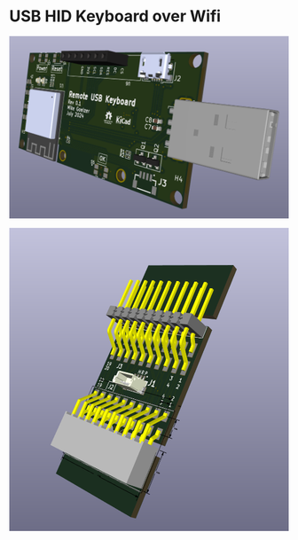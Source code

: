 # USB HID Keyboard over Wifi

<p align="center">
  <img src="images/USBHIDKey-v0.1-3d.png" alt="USB HID Keyboard PCB 3D render">
</p>

<p align="center">
  <img src="images/F_PANEL-v0.1-3d.png" alt="F_PANEL PCB 3D render">
</p>

